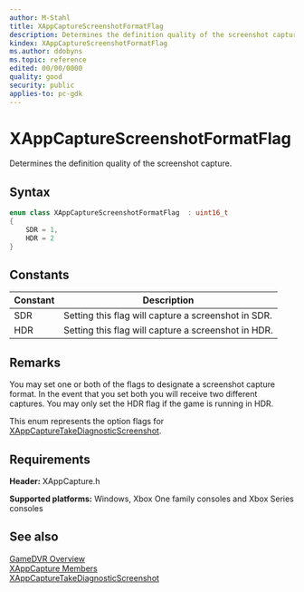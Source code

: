 ```yaml
---
author: M-Stahl
title: XAppCaptureScreenshotFormatFlag
description: Determines the definition quality of the screenshot capture.
kindex: XAppCaptureScreenshotFormatFlag
ms.author: ddobyns
ms.topic: reference
edited: 00/00/0000
quality: good
security: public
applies-to: pc-gdk
---
```


# XAppCaptureScreenshotFormatFlag  

Determines the definition quality of the screenshot capture.  

## Syntax  
  
```cpp
enum class XAppCaptureScreenshotFormatFlag  : uint16_t  
{  
    SDR = 1,  
    HDR = 2  
}  
```  
  
## Constants  
  
| Constant | Description |
| --- | --- |
| SDR | Setting this flag will capture a screenshot in SDR. |  
| HDR | Setting this flag will capture a screenshot in HDR. |  
  
## Remarks  

You may set one or both of the flags to designate a screenshot capture format. In the event that you set both you will receive two different captures. You may only set the HDR flag if the game is running in HDR.
  
This enum represents the option flags for [XAppCaptureTakeDiagnosticScreenshot](../functions/xappcapturetakediagnosticscreenshot.md).  
  
## Requirements  
  
**Header:** XAppCapture.h
  
**Supported platforms:** Windows, Xbox One family consoles and Xbox Series consoles  
  
## See also  
[GameDVR Overview](../../../../system/overviews/gamedvr-broadcast.md)  
[XAppCapture Members](../xappcapture_members.md)  
[XAppCaptureTakeDiagnosticScreenshot](../functions/xappcapturetakediagnosticscreenshot.md)  
  